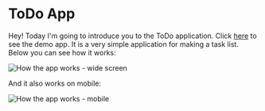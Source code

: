 ﻿# ToDo App

Hey! Today I'm going to introduce you to the ToDo application. Click [here][link] to see the demo app. It is a very simple application for making a task list. Below you can see how it works:

![How the app works - wide screen](https://i.imgur.com/IPuRbvU.gif)

And it also works on mobile:

![How the app works - mobile](https://i.imgur.com/FH70AKq.gif)

[link]: https://met3usz.github.io/todo-app/
